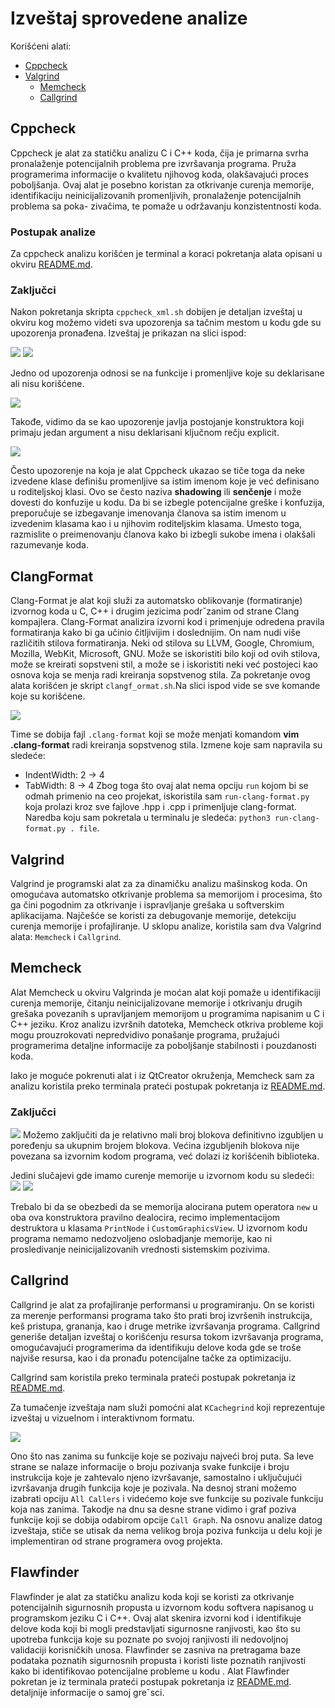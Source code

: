 # Izveštaj sprovedene analize

Korišćeni alati:
- [Cppcheck](#cppcheck)
- [Valgrind](#valgrind)
	- [Memcheck](#memcheck)
	- [Callgrind](#callgrind)

## Cppcheck
Cppcheck je alat za statičku analizu C i C++ koda, čija je primarna svrha pronalaženje potencijalnih problema pre izvršavanja programa. Pruža programerima informacije o kvalitetu njihovog koda, olakšavajući proces poboljšanja. Ovaj alat je posebno koristan za otkrivanje curenja memorije, identifikaciju neinicijalizovanih promenljivih, pronalaženje potencijalnih problema sa poka-
zivačima, te pomaže u održavanju konzistentnosti koda.

### Postupak analize
Za cppcheck analizu korišćen je terminal a koraci pokretanja alata opisani u okviru [README.md](cppcheck/README.md).

### Zaključci
Nakon pokretanja skripta `cppcheck_xml.sh` dobijen je detaljan izveštaj u okviru kog možemo videti sva upozorenja sa tačnim mestom u kodu gde su upozorenja pronađena. Izveštaj je prikazan na slici ispod:

![](cppcheck/pictures/statistic1.png)
![](cppcheck/pictures/statistic2.png)

Jedno od upozorenja odnosi se na funkcije i promenljive koje su deklarisane ali nisu korišćene.

![](cppcheck/pictures/unused_func_and_var.png)

Takođe, vidimo da se kao upozorenje javlja postojanje konstruktora koji primaju jedan argument a nisu deklarisani ključnom rečju explicit.

![](cppcheck/pictures/explicit_constructor.png)

Često upozorenje na koja je alat Cppcheck ukazao se tiče toga da neke izvedene klase definišu promenljive sa istim imenom koje je već definisano u roditeljskoj klasi. Ovo se često naziva **shadowing** ili **senčenje** i može dovesti do konfuzije u kodu. Da bi se izbegle potencijalne greške i konfuzija, preporučuje se izbegavanje imenovanja članova sa istim imenom u izvedenim klasama kao i u njihovim roditeljskim klasama. Umesto toga, razmislite o preimenovanju članova kako bi izbegli sukobe imena i olakšali razumevanje koda.


## ClangFormat
Clang-Format je alat koji služi za automatsko oblikovanje (formatiranje) izvornog koda u C, C++ i drugim jezicima podrˇzanim od strane Clang kompajlera. Clang-Format analizira izvorni kod i primenjuje odredena pravila formatiranja kako bi ga učinio čitljivijim i doslednijim. On nam nudi više različitih stilova formatiranja. Neki od stilova su LLVM, Google, Chromium, Mozilla, WebKit, Microsoft, GNU. Može se iskoristiti bilo koji od ovih stilova, može se kreirati sopstveni stil, a može se i iskoristiti neki već postojeci kao osnova koja se menja radi kreiranja sopstvenog stila. Za pokretanje ovog alata korišćen je skript `clangf_ormat.sh`.Na slici ispod vide se sve komande koje su korišćene.

![](clang_format/pictures/clang_format.png)

Time se dobija fajl `.clang-format` koji se može menjati komandom **vim .clang-format** radi kreiranja sopstvenog stila. Izmene koje sam
napravila su sledeće:
- IndentWidth: 2 → 4
- TabWidth: 8 → 4
Zbog toga što ovaj alat nema opciju `run` kojom bi se odmah primenio na ceo projekat, iskoristila sam `run-clang-format.py` koja prolazi
kroz sve fajlove .hpp i .cpp i primenljuje clang-format. Naredba koju
sam pokretala u terminalu je sledeća: `python3 run-clang-format.py . file`.

## Valgrind
Valgrind je programski alat za za dinamičku analizu mašinskog koda. On omogućava automatsko otkrivanje problema sa memorijom i
procesima, što ga čini pogodnim za otkrivanje i ispravljanje grešaka u softverskim aplikacijama. Najčešće se koristi za debugovanje memorije, detekciju curenja memorije i profajliranje. U sklopu analize, koristila sam dva Valgrind alata: `Memcheck` i `Callgrind`.

## Memcheck
Alat Memcheck u okviru Valgrinda je moćan alat koji pomaže u identifikaciji curenja memorije, čitanju neinicijalizovane memorije i otkrivanju drugih grešaka povezanih s upravljanjem memorijom u programima napisanim u C i C++ jeziku. Kroz analizu izvršnih datoteka, Memcheck otkriva probleme koji mogu prouzrokovati nepredvidivo ponašanje programa, pružajući programerima detaljne informacije za poboljšanje stabilnosti i pouzdanosti koda.

Iako je moguće pokrenuti alat i iz QtCreator okruženja, Memcheck sam za analizu koristila preko terminala prateći postupak pokretanja iz [README.md](memcheck/README.md).

### Zaključci
![](memecheck/pictures/leak_summary.png)
Možemo zaključiti da je relativno mali broj blokova definitivno izgubljen u poređenju sa ukupnim brojem blokova. Većina izgubljenih blokova nije povezana sa izvornim kodom programa, već dolazi iz korišćenih biblioteka.

Jedini slučajevi gde imamo curenje memorije u izvornom kodu su sledeći:
![](memcheck/pictures/report.png)
![](memcheck/pictures/custom_graphics.png)

Trebalo bi da se obezbedi da se memorija alocirana putem operatora `new` u oba ova konstruktora pravilno dealocira, recimo implementacijom destruktora u klasama `PrintNode` i `CustomGraphicsView`.
U izvornom kodu programa nemamo nedozvoljeno oslobadjanje memorije, kao ni prosledivanje neinicijalizovanih vrednosti sistemskim
pozivima.

## Callgrind
Callgrind je alat za profajliranje performansi u programiranju. On se koristi za merenje performansi programa tako što prati broj izvršenih instrukcija, keš pristupa, grananja, kao i druge metrike izvršavanja programa. Callgrind generiše detaljan izveštaj o korišćenju resursa tokom izvršavanja programa, omogućavajući programerima da identifikuju delove koda gde se troše najviše resursa, kao i da pronađu potencijalne tačke za optimizaciju. 

Callgrind sam koristila preko terminala prateći postupak pokretanja iz [README.md](callgrind/README.md).

Za tumačenje izveštaja nam služi pomoćni alat `KCachegrind` koji reprezentuje izveštaj u vizuelnom i interaktivnom formatu. 

![](callgrind/KCacheGrind/kch.png)

Ono što nas zanima su funkcije koje se pozivaju najveći broj puta. Sa leve strane se nalaze informacije o broju pozivanja svake funkcije
i broju instrukcija koje je zahtevalo njeno izvršavanje, samostalno i uključujući izvršavanja drugih funkcija koje je pozivala. Na desnoj
strani možemo izabrati opciju `All Callers` i videćemo koje sve funkcije su pozivale funkciju koja nas zanima. Takodje na dnu sa desne
strane vidimo i graf poziva funkcije koji se dobija odabirom opcije `Call Graph`.
Na osnovu analize datog izveštaja, stiče se utisak da nema velikog broja poziva funkcija u delu koji je implementiran od strane programera ovog projekta.

## Flawfinder
Flawfinder je alat za statičku analizu koda koji se koristi za otkrivanje potencijalnih sigurnosnih propusta u izvornom kodu softvera
napisanog u programskom jeziku C i C++. Ovaj alat skenira izvorni kod i identifikuje delove koda koji bi mogli predstavljati sigurnosne ranjivosti, kao što su upotreba funkcija koje su poznate po svojoj ranjivosti ili nedovoljnoj validaciji korisničkih unosa. Flawfinder se zasniva na pretragama baze podataka poznatih sigurnosnih propusta i koristi liste poznatih ranjivosti kako bi identifikovao potencijalne probleme u kodu
.
Alat Flawfinder pokretan je iz terminala prateći postupak pokretanja iz [README.md](flawfinder/README.md).
detaljnije informacije o samoj greˇsci.
